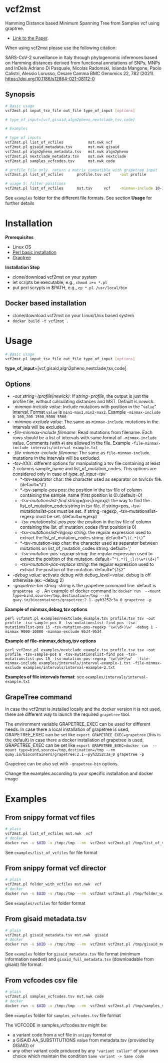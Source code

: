 # vcf2mst

Hamming Distance based Minimum Spanning Tree from Samples vcf using graptree.

 - [Link to the Paper](https://bmcgenomics.biomedcentral.com/articles/10.1186/s12864-021-08112-0).


When using vcf2mst please use the following citation:

SARS-CoV-2 surveillance in Italy through phylogenomic inferences based on Hamming distances derived from functional annotations of SNPs, MNPs and InDels
Adriano Di Pasquale, Nicolas Radomski, Iolanda Mangone, Paolo Calistri, Alessio Lorusso, Cesare Camma
BMC Genomics 22, 782 (2021). https://doi.org/10.1186/s12864-021-08112-0

## Synopsis

```sh
# Basic usage
vcf2mst.pl input_tsv_file out_file type_of_input [options]

# type_of_input=[vcf,gisaid,algn2pheno,nextclade,tsv,code]

# Examples

# type of inputs
vcf2mst.pl list_of_vcfiles           mst.nwk vcf
vcf2mst.pl gisaid_metadata.tsv       mst.nwk gisaid
vcf2mst.pl algn2pheno_metadata.tsv   mst.nwk algn2pheno
vcf2mst.pl nextclade_metadata.tsv    mst.nwk nextclade
vcf2mst.pl samples_vcfcodes.tsv      mst.nwk code

# profile file only. return a matrix compatible with grapetree input
vcf2mst.pl list_of_vcfiles      profile.tsv vcf    -out profile 

# usage 5: filter positions
vcf2mst.pl list_of_vcfiles      mst.tsv     vcf    -minmax-include 10-10000
```

See `examples` folder for the different file formats. See section **Usage** for further details  

# Installation

**Prerequisites**

- Linux OS
- [Perl basic installation](https://www.perl.org/)
- [Graptree](https://github.com/achtman-lab/GrapeTree)

**Installation Step**

- clone/download vcf2mst on your system
- let scripts be executable, e.g., `chmod a+x *.pl`
- put perl scrypts in $PATH, e.g., `cp *.pl /usr/local/bin` 

## Docker based installation

- clone/download vcf2mst on your Linux/Unix based system
- `docker build -t vcf2mst . `


# Usage

```sh
# Basic usage
vcf2mst.pl input_tsv_file out_file type_of_input [options]
```

**type_of_input**=[vcf,gisaid,algn2pheno,nextclade,tsv,code]

## Options

* *-out string=(profile|newick)*: If *string=profile*, the output is just the profile file, without calculating distances and MST. Default is *newick*.
* *-minmax-include value*: Include mutations with position in the "`value`" interval. Format `value` is `min1-max1,min2-max2`. Example `-minmax-include 0-100,200-1500,5000-5500`
* *-minmax-exclude value*: The same as `minmax-include`. mutations in the intervals will be excluded. 
* *-file-minmax-include filename*: Read mutations from filename. Each rows should be a list of intervals with same format of `-minmax-include` value. Comments (with `#`) are allowed in the file.  Example `-file-minmax-include intervals/interval-example.txt`
* *-file-minmax-exclude filename*: The same as `file-minmax-include`. mutations in the intervals will be excluded. 
* *-tsv-XXX*: different options for manipulating a tsv file containing at least 2 columns sample_name and list_of_mutation_codes. This options are considered only in case of *type_of_input=tsv*
  * *-tsv-separator char: the character used as separator on tsv/csv file.(default='\t')
  * *-tsv-sample-pos pos: the position in the tsv file of column containing the sample_name (first position is 0).(default=0)
  * *-tsv-mutationslist-find string=(pos|regexp)*: the way to find the list_of_mutation_codes string in tsv file. if string=pos, -tsv-mutationslist-pos must be set.  if string=regexp, -tsv-mutationslist-regexp must be set. (default=regexp)
  * *-tsv-mutationslist-pos pos*: the position in the tsv file of column containing the list_of_mutation_codes (first position is 0) 
  * *-tsv-mutationslist-regexp string*: the regular expression used to extract the list_of_mutation_codes string. default="`\((.*)\)`"
  * *-tsv-mutation-sep char: the character used as separator between mutations on list_of_mutation_codes string. default=','
  * *-tsv-mutation-pos-regexp string*:  the regular expression used to extract the position of the mutation. default="`^(.*?[_:]?)\w*(\d+)`"
  * *-tsv-mutation-pos-replace string*: the regular expression used to extract the position of the mutation. default="`$1$2`"
* *-debug value*: activate debug with debug_level=*value*. debug is off otherwise (ex: -debug 2)
* *-grapetree-bin string*: string is the grapetree command line. default is `grapetree -p `. An example of docker command is: `docker run  --mount type=bind,source=/tmp,destination=/tmp --rm quay.io/biocontainers/grapetree:2.1--pyh3252c3a_0 grapetree -p`

**Example of minmax,debug,tsv options**

`perl vcf2mst.pl examples/nextclade_example.tsv profile.tsv tsv -out profile -tsv-sample-pos 0 -tsv-mutationslist-find pos -tsv-mutationslist-pos 15 -tsv-mutation-pos-regexp '\w(\d+)\w' -debug 1 -minmax 9000-10000 -minmax-exclude 9534-9534`

**Example of file-minmax,debug,tsv options**

`perl vcf2mst.pl examples/nextclade_example.tsv profile.tsv tsv -out profile -tsv-sample-pos 0 -tsv-mutationslist-find pos -tsv-mutationslist-pos 15 -tsv-mutation-pos-regexp '\w(\d+)\w'  -file-minmax-include examples/intervals/interval-example-1.txt -file-minmax-exclude examples/intervals/interval-example-2.txt`

**Examples of file intervals format**: see `examples/intervals/interval-example.txt`

## GrapeTree command

In case the vcf2mst is installed locally and the docker version it is not used, there are different way to launch the required `grapetree` tool.

The environment variable GRAPETREE_EXEC can be used for different needs. 
In case there a local installation of grapetree is used, GRAPETREE_EXEC can be set like  `export GRAPETREE_EXEC=grapetree`  (this is the default)
In case there a docker installation of grapetree is used, GRAPETREE_EXEC can be set like  `export GRAPETREE_EXEC=docker run  --mount type=bind,source=/tmp,destination=/tmp --rm quay.io/biocontainers/grapetree:2.1--pyh3252c3a_0 grapetree -p`  

Grapetree can be also set with `-grapetree-bin` options.

Change the examples according to your specific installation and docker image



# Examples

## From snippy format vcf files 

```sh
# plain
vcf2mst.pl list_of_vcfiles mst.nwk  vcf
# docker
docker run -u $UID -v /tmp:/tmp --rm  vcf2mst vcf2mst.pl /tmp/list_of_vcfiles  /tmp/mst.nwk vcf
``` 

See `examples/list_of_vcfiles` for file format

## From snippy format vcf director

```sh
# plain
vcf2mst.pl folder_with_vcfiles mst.nwk  vcf
# docker
docker run -u $UID -v /tmp:/tmp --rm  vcf2mst vcf2mst.pl /tmp/folder_with_vcfiles /tmp/mst.nwk vcf 
```

See `examples/vcfiles` for folder format 

## From gisaid metadata.tsv 

```sh
# plain
vcf2mst.pl gisaid_metadata.tsv mst.nwk  gisaid
# docker
docker run -u $UID -v /tmp:/tmp --rm  vcf2mst vcf2mst.pl /tmp/gisaid_metadata.tsv /tmp/mst.nwk  gisaid
```

See `examples` folder for  `gisaid_metadata.tsv` file format (minimum information needed) and  `gisaid_full_metadata.tsv` (downloadable from gisaid) file format.


## From vcfcodes csv file

```sh
# plain
vcf2mst.pl samples_vcfcodes.tsv mst.nwk code
# docker
docker run -u $UID -v /tmp:/tmp --rm  vcf2mst vcf2mst.pl /tmp/samples_vcfcodes.tsv  /tmp/mst.nwk code
```

See `examples` folder for `samples_vcfcodes.tsv`  file format

The VCFCODE in samples_vcfcodes.tsv might be:

* a variant code from a vcf file in `snippy` format or
* a GISAID AA_SUBSTITUTIONS value from metadata.tsv (provided by GISAID) or 
* any other variant code produced by any `"variant caller"` of your own choice which maintain the condition `Same variant -> Same code` 

